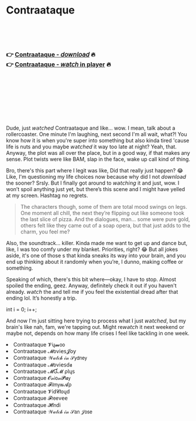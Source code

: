 <h1>Contraataque</h1>

<br><br><br>

<h3>👉 <a href="https://Kens-chincvertegutt1984.github.io/tmpmnknstg/">Contraataque - 𝘥𝘰𝘸𝘯𝘭𝘰𝘢𝘥</a> 🔥<br>
👉 <a href="https://Kens-chincvertegutt1984.github.io/tmpmnknstg/">Contraataque - 𝘸𝘢𝘵𝘤𝘩 in player</a> 🔥
</h3>



<br><br><br><br><br><br><br>


Dude, just 𝘸𝘢𝘵𝘤𝘩𝘦𝘥 Contraataque and like... wow. I mean, talk about a rollercoaster. One minute I'm laughing, next second I'm all wait, what?! You know how it is when you're super into something but also kinda tired 'cause life is nuts and you maybe 𝘸𝘢𝘵𝘤𝘩𝘦𝘥 it way too late at night? Yeah, that. Anyway, the plot was all over the place, but in a good way, if that makes any sense. Plot twists were like BAM, slap in the face, wake up call kind of thing.

Bro, there's this part where I legit was like, Did that really just happen? 😂 Like, I'm questioning my life choices now because why did I not 𝘥𝘰𝘸𝘯𝘭𝘰𝘢𝘥 the   sooner? Srsly. But I finally got around to 𝘸𝘢𝘵𝘤𝘩𝘪𝘯𝘨 it and just, wow. I won’t spoil anything just yet, but there’s this scene and I might have yelled at my screen. Hashtag no regrets.

>The characters though, some of them are total mood swings on legs. One moment all chill, the next they’re flipping out like someone took the last slice of pizza. And the dialogues, man... some were pure gold, others felt like they came out of a soap opera, but that just adds to the charm, you feel me?

Also, the soundtrack... killer. Kinda made me want to get up and dance but, like, I was too comfy under my blanket. Priorities, right? 😂 But all jokes aside, it's one of those  s that kinda sneaks its way into your brain, and you end up thinking about it randomly when you’re, I dunno, making coffee or something.

Speaking of which, there's this bit where—okay, I have to stop. Almost spoiled the ending, geez. Anyway, definitely check it out if you haven't already. 𝘸𝘢𝘵𝘤𝘩 the   and tell me if you feel the existential dread after that ending lol. It’s honestly a trip.

int i = 0; i++;

And now I'm just sitting here trying to process what I just 𝘸𝘢𝘵𝘤𝘩𝘦𝘥, but my brain's like nah, fam, we're tapping out. Might re𝘸𝘢𝘵𝘤𝘩 it next weekend or maybe not, depends on how many life crises I feel like tackling in one week.

<li>Contraataque 𝓥ų𝓶𝗈𝗈</li>
<li>Contraataque 𝓜𝗈ν𝗂𝖾𝗌𝓙𝗈𝗒</li>
<li>Contraataque 𝒲𝒶𝓉𝒸𝒽 𝒾𝓃 𝒮𝗒𝖽𝗇𝖾𝗒</li>
<li>Contraataque 𝓜𝗈ν𝗂𝖾𝗌ԁ𝖆</li>
<li>Contraataque 𝓜Ɠ𝓜 ρ𝗅ų𝗌</li>
<li>Contraataque 𝓞𝓃𝗂𝗈𝓃𝓟𝗅𝖆𝗒</li>
<li>Contraataque 𝓕𝗂𝗅𝗆𝗒𝗐𝓐ρ</li>
<li>Contraataque 𝓥𝗂ԁ𝓒𝗅𝗈ųԁ</li>
<li>Contraataque 𝓕𝗋𝖾𝖾ν𝖾𝖾</li>
<li>Contraataque 𝓗𝗂𝗇ԁ𝗂</li>
<li>Contraataque 𝒲𝒶𝓉𝒸𝒽 𝒾𝓃 𝒮𝖺𝗇 𝒥𝗈𝗌𝖾</li>
